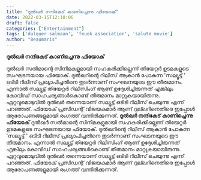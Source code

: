 ```yaml
---
title: "ദുൽഖർ നന്ദികേട് കാണിച്ചെന്നു ഫിയോക്"
date: 2022-03-15T12:18:06
draft: false
categories: ["Entertainment"]
tags: ['dulquer salmaan', 'feuok association', 'salute movie']
author: "Beaumaris"
---
```


<strong>ദുൽഖർ നന്ദികേട് കാണിച്ചെന്നു ഫിയോക്</strong>

ദുൽഖർ സൽമാന്റെ സിനിമകളുമായി സഹകരിക്കില്ലെന്ന് തിയേറ്റർ ഉടമകളുടെ സംഘടനയായ ഫിയോക്. ദുൽഖറിന്റെ റിലീസ് ആകാൻ പോകുന്ന 'സല്യൂട്ട് ' ഒടിടി റിലീസ് പ്രഖ്യാപിച്ചതിനെ തുടർന്നാണ് സംഘടനയുടെ ഈ തീരുമാനം. എന്നാൽ സല്യൂട്ട് തിയേറ്റർ റിലീസിംഗ് ആണ് ഉദ്ദേശിച്ചിരുന്നത് എങ്കിലും കോവിഡ് സാഹചര്യങ്ങൾകൊണ്ട് തീരുമാനം മാറ്റുകയായിരുന്നു. ഏറ്റവുമൊടുവിൽ ദുൽഖർ തന്നെയാണ് സല്യൂട്ട് ഒടിടി റിലീസ് ചെയുന്നു എന്ന് പറഞ്ഞത്. ഫിയോക് പ്രസിഡന്റ് വിജയകുമാർ ആണ് ദുല്ഖറിനെതിരെ ഇപ്പോൾ ആരോപണങ്ങളുമായി രംഗത്ത് വന്നിരിക്കുന്നത്.
**ദുൽഖർ നന്ദികേട് കാണിച്ചെന്നു ഫിയോക്** ദുൽഖർ സൽമാന്റെ സിനിമകളുമായി സഹകരിക്കില്ലെന്ന് തിയേറ്റർ ഉടമകളുടെ സംഘടനയായ ഫിയോക്. ദുൽഖറിന്റെ റിലീസ് ആകാൻ പോകുന്ന 'സല്യൂട്ട് ' ഒടിടി റിലീസ് പ്രഖ്യാപിച്ചതിനെ തുടർന്നാണ് സംഘടനയുടെ ഈ തീരുമാനം. എന്നാൽ സല്യൂട്ട് തിയേറ്റർ റിലീസിംഗ് ആണ് ഉദ്ദേശിച്ചിരുന്നത് എങ്കിലും കോവിഡ് സാഹചര്യങ്ങൾകൊണ്ട് തീരുമാനം മാറ്റുകയായിരുന്നു. ഏറ്റവുമൊടുവിൽ ദുൽഖർ തന്നെയാണ് സല്യൂട്ട് ഒടിടി റിലീസ് ചെയുന്നു എന്ന് പറഞ്ഞത്. ഫിയോക് പ്രസിഡന്റ് വിജയകുമാർ ആണ് ദുല്ഖറിനെതിരെ ഇപ്പോൾ ആരോപണങ്ങളുമായി രംഗത്ത് വന്നിരിക്കുന്നത്.
